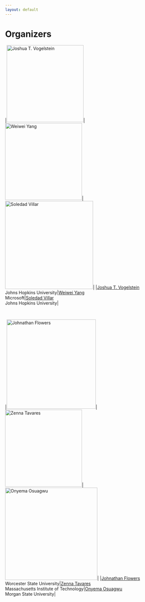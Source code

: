```yaml
---
layout: default
---
```


# Organizers

|<img src="https://www.bme.jhu.edu/wp-content/uploads/2019/10/Josh-Vogelstein.jpg" alt="Joshua T. Vogelstein" width="250"/>|<img src="https://www.microsoft.com/en-us/research/uploads/prod/2021/03/img.jpg" alt="Weiwei Yang" width="250"/>|<img src="https://www.ams.jhu.edu/villar/wp-content/uploads/2020/09/cropped-soledad-2.jpg" alt="Soledad Villar" width="286"/>|
|[Joshua T. Vogelstein](http://jovo.me/)<br />Johns Hopkins University|[Weiwei Yang](https://www.microsoft.com/en-us/research/people/weiwya/)<br />Microsoft|[Soledad Villar](https://www.ams.jhu.edu/villar/)<br />Johns Hopkins University|

<br />

|<img src="https://cdn.theconversation.com/avatars/1080537/width238/image-20200518-83393-12045a1.jpg" alt="Johnathan Flowers" width="290"/>|<img src="https://cdml.mit.edu/student_pictures/Zenna_Tavares.png" alt="Zenna Tavares" width="250"/>|<img src="https://static.wixstatic.com/media/4c5bf7_4b3fbd220ad44fcaa1499f90956e82a5~mv2.jpg/v1/crop/x_0,y_8,w_140,h_140/fill/w_196,h_196,al_c,lg_1,q_80/osuagwu1-2.webp" alt="Onyema Osuagwu" width="300"/>|
|[Johnathan Flowers](https://www.american.edu/cas/faculty/jflowers.cfm)<br />Worcester State University|[Zenna Tavares](http://www.zenna.org/)<br />Massachusetts Institute of Technology|[Onyema Osuagwu](https://www.iotcream.com/staff-member/dr-osyema-osuagwu/)<br />Morgan State University|

